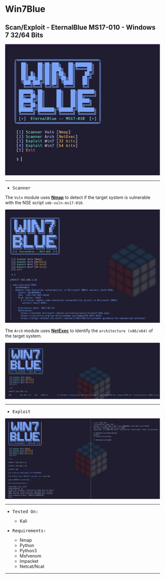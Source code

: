 # Win7Blue

## Scan/Exploit - EternalBlue MS17-010 - Windows 7 32/64 Bits

![](/screenshots/screenshot.png)

---

- <kbd>Scanner</kbd>

The `Vuln` module uses **[Nmap](https://nmap.org)** to detect if the target system is vulnerable with the NSE script `smb-vuln-ms17-010`.

![](/screenshots/vuln.png)

The `Arch` module uses **[NetExec](https://www.netexec.wiki)** to identify the `architecture (x86/x64)` of the target system.

![](/screenshots/arch.png)

---

- <kbd>Exploit</kbd>

![](/screenshots/exploit.png)

---

- <kbd>Tested On:</kbd>

  * Kali
  
- <kbd>Requirements:</kbd>

   * Nmap
   * Python
   * Python3
   * Msfvenom
   * Impacket
   * Netcat/Ncat

---
